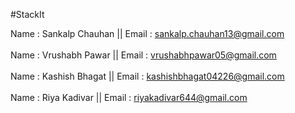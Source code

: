 #StackIt


Name : Sankalp Chauhan || Email : sankalp.chauhan13@gmail.com <br/> <br/>
Name : Vrushabh Pawar || Email : vrushabhpawar05@gmail.com <br/> <br/>
Name : Kashish Bhagat || Email : kashishbhagat04226@gmail.com <br/> <br/>
Name : Riya Kadivar || Email : riyakadivar644@gmail.com <br/> <br/>
